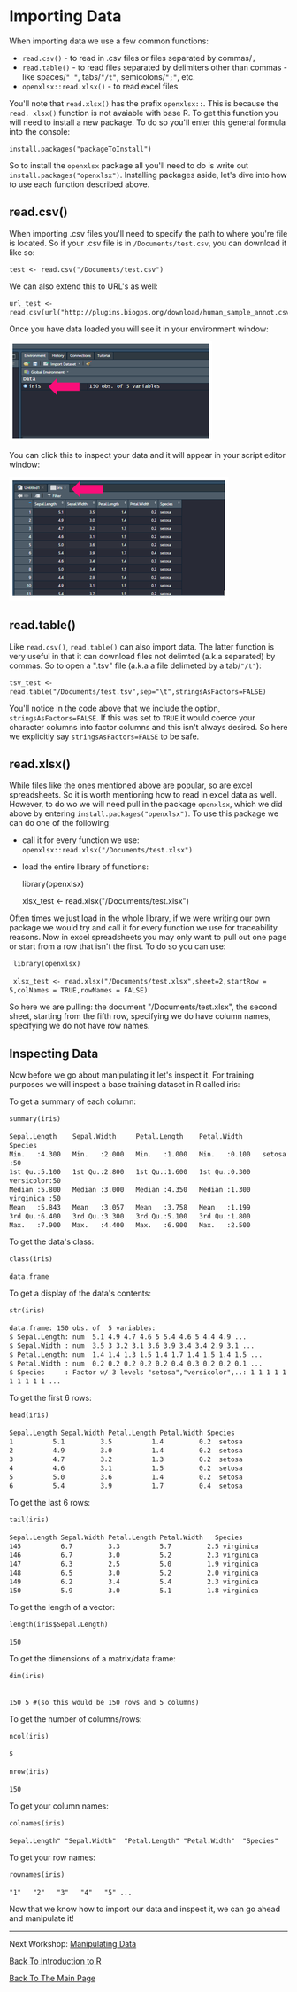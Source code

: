 # Importing Data

When importing data we use a few common functions:

* ```read.csv()``` - to read in .csv files or files separated by commas/```,```
* ```read.table()``` - to read files separated by delimiters other than commas - like spaces/```" "```, tabs/```"/t"```, semicolons/```";"```, etc.
* ```openxlsx::read.xlsx()``` - to read excel files

You'll note that ```read.xlsx()``` has the prefix ```openxlsx::```. This is because the ```read. xlsx()``` function is not avaiable with base R. To get this function you will need to install a new package. To do so you'll enter this general formula into the console:

    install.packages("packageToInstall")

So to install the ```openxlsx``` package all you'll need to do is write out ```install.packages("openxlsx")```. Installing packages aside, let's dive into how to use each function described above.

## read.csv()

When importing .csv files you'll need to specify the path to where you're file is located. So if your .csv file is in ```/Documents/test.csv```, you can download it like so:

    test <- read.csv("/Documents/test.csv")

We can also extend this to URL's as well:

    url_test <- read.csv(url("http://plugins.biogps.org/download/human_sample_annot.csv"))

Once you have data loaded you will see it in your environment window:

![](images/click.PNG)

You can click this to inspect your data and it will appear in your script editor window:

![](images/view.PNG)

## read.table()

Like ```read.csv()```, ```read.table()``` can also import data. The latter function is very useful in that it can download files not delimted (a.k.a separated) by commas. So to open a ".tsv" file (a.k.a a file delimeted by a tab/```"/t"```):

    tsv_test <- read.table("/Documents/test.tsv",sep="\t",stringsAsFactors=FALSE)

You'll notice in the code above that we include the option, ```stringsAsFactors=FALSE```. If this was set to ```TRUE``` it would coerce your character columns into factor columns and this isn't always desired. So here we explicitly say ```stringsAsFactors=FALSE``` to be safe.

## read.xlsx()

While files like the ones mentioned above are popular, so are excel spreadsheets. So it is worth mentioning how to read in excel data as well. However, to do wo we will need pull in the package ```openxlsx```, which we did above by entering ```install.packages("openxlsx")```. To use this package we can do one of the following:

  * call it for every function we use: ```openxlsx::read.xlsx("/Documents/test.xlsx")```
  * load the entire library of functions:
   
       library(openxlsx)
      
      xlsx_test <- read.xlsx("/Documents/test.xlsx")
      
Often times we just load in the whole library, if we were writing our own package we would try and call it for every function we use for traceability reasons. Now in excel spreadsheets you may only want to pull out one page or start from a row that isn't the first. To do so you can use:

     library(openxlsx)

     xlsx_test <- read.xlsx("/Documents/test.xlsx",sheet=2,startRow = 5,colNames = TRUE,rowNames = FALSE)

So here we are pulling: the document "/Documents/test.xlsx", the second sheet, starting from the fifth row, specifying we do have column names, specifying we do not have row names. 

## Inspecting Data

Now before we go about manipulating it let's inspect it. For training purposes we will inspect a base training dataset in R called iris:

To get a summary of each column:

    summary(iris)

    Sepal.Length    Sepal.Width     Petal.Length    Petal.Width          Species  
    Min.   :4.300   Min.   :2.000   Min.   :1.000   Min.   :0.100   setosa    :50  
    1st Qu.:5.100   1st Qu.:2.800   1st Qu.:1.600   1st Qu.:0.300   versicolor:50  
    Median :5.800   Median :3.000   Median :4.350   Median :1.300   virginica :50  
    Mean   :5.843   Mean   :3.057   Mean   :3.758   Mean   :1.199                  
    3rd Qu.:6.400   3rd Qu.:3.300   3rd Qu.:5.100   3rd Qu.:1.800
    Max.   :7.900   Max.   :4.400   Max.   :6.900   Max.   :2.500
    

To get the data's class:

    class(iris)

    data.frame

To get a display of the data's contents:

    str(iris)

    data.frame:	150 obs. of  5 variables:
    $ Sepal.Length: num  5.1 4.9 4.7 4.6 5 5.4 4.6 5 4.4 4.9 ...
    $ Sepal.Width : num  3.5 3 3.2 3.1 3.6 3.9 3.4 3.4 2.9 3.1 ...
    $ Petal.Length: num  1.4 1.4 1.3 1.5 1.4 1.7 1.4 1.5 1.4 1.5 ...
    $ Petal.Width : num  0.2 0.2 0.2 0.2 0.2 0.4 0.3 0.2 0.2 0.1 ...
    $ Species     : Factor w/ 3 levels "setosa","versicolor",..: 1 1 1 1 1 1 1 1 1 1 ...
    
 
To get the first 6 rows:

    head(iris)
 
    Sepal.Length Sepal.Width Petal.Length Petal.Width Species
    1          5.1         3.5          1.4         0.2  setosa
    2          4.9         3.0          1.4         0.2  setosa
    3          4.7         3.2          1.3         0.2  setosa
    4          4.6         3.1          1.5         0.2  setosa
    5          5.0         3.6          1.4         0.2  setosa
    6          5.4         3.9          1.7         0.4  setosa
    

To get the last 6 rows:

    tail(iris)

    Sepal.Length Sepal.Width Petal.Length Petal.Width   Species
    145          6.7         3.3          5.7         2.5 virginica
    146          6.7         3.0          5.2         2.3 virginica
    147          6.3         2.5          5.0         1.9 virginica
    148          6.5         3.0          5.2         2.0 virginica
    149          6.2         3.4          5.4         2.3 virginica
    150          5.9         3.0          5.1         1.8 virginica
    

To get the length of a vector:

    length(iris$Sepal.Length)
    
    150

To get the dimensions of a matrix/data frame:

    dim(iris)


    150 5 #(so this would be 150 rows and 5 columns)

To get the number of columns/rows:

    ncol(iris)
    
    5

    nrow(iris)

    150

To get your column names:

    colnames(iris)

    Sepal.Length" "Sepal.Width"  "Petal.Length" "Petal.Width"  "Species"

To get your row names:

    rownames(iris)

    "1"   "2"   "3"   "4"   "5" ...

Now that we know how to import our data and inspect it, we can go ahead and manipulate it!


_________________________________________________________________________________________________________________________________________________________________________________

Next Workshop: [Manipulating Data](../ManipulatingData/ManipulatingData.md)

[Back To Introduction to R](../IntroToR.md)

[Back To The Main Page](../../index.md)





